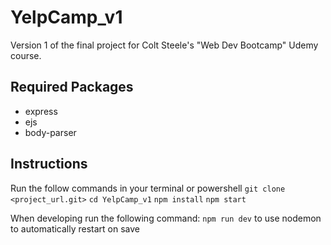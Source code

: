 # YelpCamp_v1
Version 1 of the final project for Colt Steele's "Web Dev Bootcamp" Udemy course.

## Required Packages ##
- express
- ejs
- body-parser
 
## Instructions ##
Run the follow commands in your terminal or powershell
`git clone <project_url.git>`
`cd YelpCamp_v1`
`npm install`
`npm start`

When developing run the following command:
`npm run dev` to use nodemon to automatically restart on save
